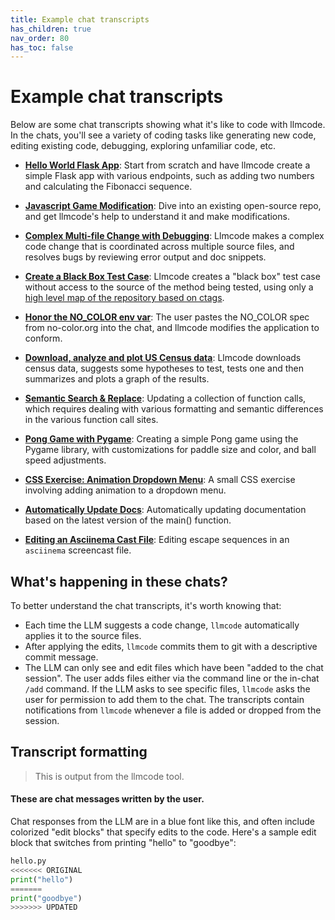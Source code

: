 ```yaml
---
title: Example chat transcripts
has_children: true
nav_order: 80
has_toc: false
---
```


# Example chat transcripts

Below are some chat transcripts showing what it's like to code with llmcode.
In the chats, you'll see a variety of coding tasks like generating new code, editing existing code, debugging, exploring unfamiliar code, etc.

* [**Hello World Flask App**](https://llmcode.khulnasoft.com/examples/hello-world-flask.html): Start from scratch and have llmcode create a simple Flask app with various endpoints, such as adding two numbers and calculating the Fibonacci sequence.

* [**Javascript Game Modification**](https://llmcode.khulnasoft.com/examples/2048-game.html): Dive into an existing open-source repo, and get llmcode's help to understand it and make modifications.

* [**Complex Multi-file Change with Debugging**](https://llmcode.khulnasoft.com/examples/complex-change.html): Llmcode makes a complex code change that is coordinated across multiple source files, and resolves bugs by reviewing error output and doc snippets.

* [**Create a Black Box Test Case**](https://llmcode.khulnasoft.com/examples/add-test.html): Llmcode creates a "black box" test case without access to the source of the method being tested, using only a [high level map of the repository based on ctags](https://llmcode.khulnasoft.com/docs/ctags.html).

* [**Honor the NO_COLOR env var**](https://llmcode.khulnasoft.com/examples/no-color.html): The user pastes the NO_COLOR spec from no-color.org into the chat, and llmcode modifies the application to conform.

* [**Download, analyze and plot US Census data**](https://llmcode.khulnasoft.com/examples/census.html): Llmcode downloads census data, suggests some hypotheses to test, tests one and then summarizes and plots a graph of the results.

* [**Semantic Search & Replace**](semantic-search-replace.md): Updating a collection of function calls, which requires dealing with various formatting and semantic differences in the various function call sites.

* [**Pong Game with Pygame**](pong.md): Creating a simple Pong game using the Pygame library, with customizations for paddle size and color, and ball speed adjustments.

* [**CSS Exercise: Animation Dropdown Menu**](css-exercises.md): A small CSS exercise involving adding animation to a dropdown menu.

* [**Automatically Update Docs**](update-docs.md): Automatically updating documentation based on the latest version of the main() function.

* [**Editing an Asciinema Cast File**](asciinema.md): Editing escape sequences in an `asciinema` screencast file.

## What's happening in these chats?

To better understand the chat transcripts, it's worth knowing that:

  - Each time the LLM suggests a code change, `llmcode` automatically applies it to the source files.
  - After applying the edits, `llmcode` commits them to git with a descriptive commit message.
  - The LLM can only see and edit files which have been "added to the chat session". The user adds files either via the command line or the in-chat `/add` command. If the LLM asks to see specific files, `llmcode` asks the user for permission to add them to the chat. The transcripts contain notifications from `llmcode` whenever a file is added or dropped from the session.

## Transcript formatting

<div class="chat-transcript" markdown="1">

> This is output from the llmcode tool.

#### These are chat messages written by the user.

Chat responses from the LLM are in a blue font like this, and often include colorized "edit blocks" that specify edits to the code.
Here's a sample edit block that switches from printing "hello" to "goodbye":

```python
hello.py
<<<<<<< ORIGINAL
print("hello")
=======
print("goodbye")
>>>>>>> UPDATED
```

</div>
